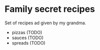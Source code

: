   # Family secret recipes

  Set of recipes ad given by my grandma.
  
  * pizzas (TODO)
  * sauces (TODO)
  * spreads (TODO)
